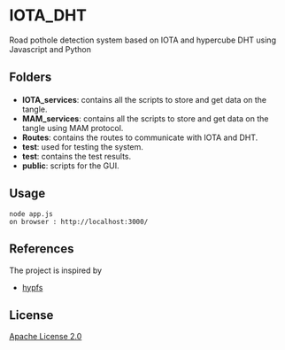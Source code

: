 # IOTA_DHT
 
Road pothole detection system based on IOTA and hypercube DHT using Javascript and Python

##  Folders
 ####
* **IOTA_services**: contains all the scripts to store and get data on the tangle.
* **MAM_services**: contains all the scripts to store and get data on the tangle using MAM protocol.    
* **Routes**: contains the routes to communicate with IOTA and DHT.
* **test**: used for testing the system.
* **test**: contains the test results.
* **public**: scripts for the GUI.
####

  
## Usage
    node app.js
    on browser : http://localhost:3000/


## References
The project is inspired by
* [hypfs](https://github.com/daduz11/hypfs)


## License
[Apache License 2.0](./LICENSE)
